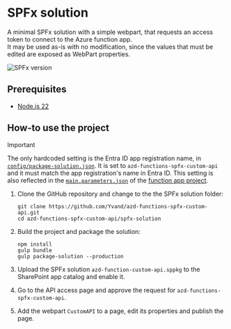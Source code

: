 # SPFx solution

A minimal SPFx solution with a simple webpart, that requests an access token to connect to the Azure function app.  
It may be used as-is with no modification, since the values that must be edited are exposed as WebPart properties.

![SPFx version](https://img.shields.io/badge/version-1.21.1-green.svg)

## Prerequisites

- [Node.js 22](https://www.nodejs.org/)

## How-to use the project

> [!IMPORTANT]
> The only hardcoded setting is the Entra ID app registration name, in [`config/package-solution.json`](config/package-solution.json#L38). It is set to `azd-functions-spfx-custom-api` and it must match the app registration's name in Entra ID. This setting is also reflected in the [`main.parameters.json`](../azure-function-app/infra/main.parameters.json#L15) of the [function app project](../azure-function-app).

1. Clone the GitHub repository and change to the the SPFx solution folder:

   ```shell
   git clone https://github.com/Yvand/azd-functions-spfx-custom-api.git
   cd azd-functions-spfx-custom-api/spfx-solution
   ```

1. Build the project and package the solution:

   ```shell
   npm install
   gulp bundle
   gulp package-solution --production
   ```

1. Upload the SPFx solution `azd-function-custom-api.sppkg` to the SharePoint app catalog and enable it.

1. Go to the API access page and approve the request for `azd-functions-spfx-custom-api`.

1. Add the webpart `CustomAPI` to a page, edit its properties and publish the page.
